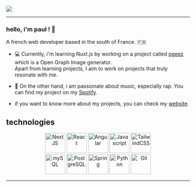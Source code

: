 ![](https://utfs.io/f/GJ68IARILybBbOBjFrUr4F7vZJ6gWG1qEztcXwnOmj98U2Px)

---


### hello, i'm paul ! 🌻

A french web developer based in the south of France. :fr:
- 💻 Currently, i'm learning Nuxt.js by working on a project called [ogeez](https://ogeez.paulmarniquet.fr) which is a Open Graph Image generator. <br> Apart from learning projects, I aim to work on projects that truly resonate with me.
- 🎵 On the other hand, i am passionate about music, especially rap. You can find my project on my [Spotify](https://open.spotify.com/artist/1QPBg1Edvg3dd0IudyCXBS).

- if you want to know more about my projects, you can check my [website](https://www.paulmarniquet.fr/).

## technologies
<p align="center">
      <img src="https://www.vectorlogo.zone/logos/nextjs/nextjs-icon.svg" alt="NextJS" width="55" height="55"/>
      <img src="https://www.vectorlogo.zone/logos/reactjs/reactjs-icon.svg" alt="React" width="55" height="55"/>
      <img src="https://www.vectorlogo.zone/logos/angular/angular-icon.svg" alt="Angular" width="55" height="55"/>
      <img src="https://upload.vectorlogo.zone/logos/javascript/images/239ec8a4-163e-4792-83b6-3f6d96911757.svg" alt="Javascript" width="55" height="55"/>
      <img src="https://www.vectorlogo.zone/logos/tailwindcss/tailwindcss-icon.svg" alt="TailwindCSS" width="55" height="55">
      <br>
      <img src="https://www.svgrepo.com/show/354099/mysql.svg" alt="mySQL" width="55" height="55">
      <img src="https://www.vectorlogo.zone/logos/postgresql/postgresql-icon.svg" alt="PostgreSQL" width="55" height="55"/>
      <img src="https://www.vectorlogo.zone/logos/springio/springio-icon.svg" alt="Spring" width="55" height="55"/>
      <img src="https://www.vectorlogo.zone/logos/python/python-icon.svg" alt="Python" width="55" height="55"/> 
      <img src="https://upload.wikimedia.org/wikipedia/commons/thumb/3/3f/Git_icon.svg/1200px-Git_icon.svg.png" alt="Git" width="55" height="55"/>
</p>

---



